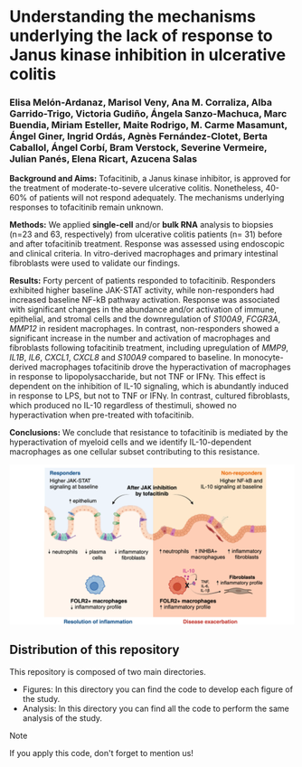 # Understanding the mechanisms underlying the lack of response to Janus kinase inhibition in ulcerative colitis

### Elisa Melón-Ardanaz, Marisol Veny, Ana M. Corraliza, Alba Garrido-Trigo, Victoria Gudiño, Ángela Sanzo-Machuca, Marc Buendia, Miriam Esteller, Maite Rodrigo, M. Carme Masamunt, Ángel Giner, Ingrid Ordás, Agnès Fernández-Clotet, Berta Caballol, Ángel Corbí, Bram Verstock, Severine Vermeire, Julian Panés, Elena Ricart, Azucena Salas

<p align="justify">

__Background and Aims:__ Tofacitinib, a Janus kinase inhibitor, is approved for the treatment of moderate-to-severe ulcerative colitis. Nonetheless, 40-60% of patients will not respond adequately. The mechanisms underlying responses to tofacitinib remain unknown.

</p>
<p align="justify">

__Methods:__ We applied __single-cell__ and/or __bulk RNA__ analysis to biopsies (n=23 and 63, respectively) from ulcerative colitis patients (n= 31) before and after tofacitinib treatment. Response was assessed using endoscopic and clinical criteria. In vitro-derived macrophages and primary intestinal fibroblasts were used to validate our findings.

</p>
<p align="justify">
  
__Results:__ Forty percent of patients responded to tofacitinib. Responders exhibited higher baseline JAK-STAT activity, while non-responders had increased baseline NF-kB pathway activation. Response was associated with significant changes in the abundance and/or activation of immune, epithelial, and stromal cells and the downregulation of _S100A9_, _FCGR3A_, _MMP12_ in resident macrophages. In contrast, non-responders showed a significant increase in the number and activation of macrophages and fibroblasts following tofacitinib treatment, including upregulation of _MMP9_, _IL1B_, _IL6_, _CXCL1_, _CXCL8_ and _S100A9_ compared to baseline. In monocyte-derived macrophages tofacitinib drove the hyperactivation of macrophages in response to lipopolysaccharide, but not TNF or IFNγ. This effect is dependent on the inhibition of IL-10 signaling, which is abundantly induced in response to LPS, but not to TNF or IFNγ. In contrast, cultured fibroblasts, which produced no IL-10 regardless of thestimuli, showed no hyperactivation when pre-treated with tofacitinib.

</p>
<p align="justify">

__Conclusions:__ We conclude that resistance to tofacitinib is mediated by the hyperactivation of myeloid cells and we identify IL-10-dependent macrophages as one cellular subset contributing to this resistance.

</p>

![Alt text](figuremelon.png)

## Distribution of this repository

This repository is composed of two main directories.

- Figures: In this directory you can find the code to develop each figure of the study. 
- Analysis: In this directory you can find all the code to perform the same analysis of the study.

> [!NOTE]  
If you apply this code, don't forget to mention us! 




